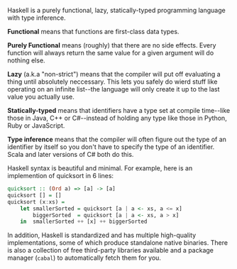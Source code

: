 
Haskell is a purely functional, lazy, statically-typed programming
language with type inference.

**Functional** means that functions are first-class data types.

**Purely Functional** means (roughly) that there are no side effects.
Every function will always return the same value for a given argument
will do nothing else.

**Lazy** (a.k.a "non-strict") means that the compiler will put off
evaluating a thing until absolutely neccessary.  This lets you safely
do wierd stuff like operating on an infinite list--the language will
only create it up to the last value you actually use.

**Statically-typed** means that identifiers have a type set at compile
time--like those in Java, C++ or C#--instead of holding any type like
those in Python, Ruby or JavaScript.

**Type inference** means that the compiler will often figure out the
type of an identifier by itself so you don't have to specify the type
of an identifier.  Scala and later versions of C# both do this.

Haskell syntax is beautiful and minimal.  For example, here is an
implemention of quicksort in 6 lines:

```haskell
quicksort :: (Ord a) => [a] -> [a]
quicksort [] = []
quicksort (x:xs) =
    let smallerSorted = quicksort [a | a <- xs, a <= x]
        biggerSorted  = quicksort [a | a <- xs, a > x]
    in  smallerSorted ++ [x] ++ biggerSorted
```

In addition, Haskell is standardized and has multiple high-quality
implementations, some of which produce standalone native binaries.
There is also a collection of free third-party libraries available and
a package manager (`cabal`) to automatically fetch them for you.


